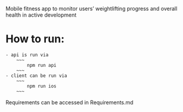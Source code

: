 Mobile fitness app to monitor users’ weightlifting progress and overall health in active development

# How to run:
    - api is run via
        ~~~
            npm run api
        ~~~
    - client can be run via
        ~~~
            npm run ios
        ~~~

Requirements can be accessed in Requirements.md